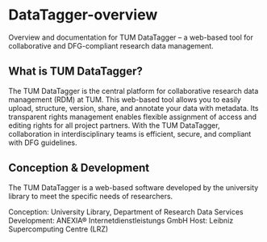 # DataTagger-overview
Overview and documentation for TUM DataTagger – a web-based tool for collaborative and DFG-compliant research data management.

## What is TUM DataTagger?
The TUM DataTagger is the central platform for collaborative research data management (RDM) at TUM. This web-based tool allows you to easily upload, structure, version, share, and annotate your data with metadata. Its transparent rights management enables flexible assignment of access and editing rights for all project partners. With the TUM DataTagger, collaboration in interdisciplinary teams is efficient, secure, and compliant with DFG guidelines.

## Conception & Development
The TUM DataTagger is a web-based software developed by the university library to meet the specific needs of researchers.

Conception: University Library, Department of Research Data Services
Development: ANEXIA® Internetdienstleistungs GmbH
Host: Leibniz Supercomputing Centre (LRZ)
